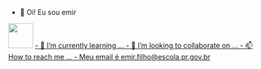 - 👋 Oi! Eu sou emir
<img src=" https://upload.wikimedia.org/wikipedia/commons/9/99/Unofficial_JavaScript_logo_2.svg" width="50px">
<a href="https://www.instagram.com/emirrhfb" alt="Instagram" target="_blank">
- 🌱 I’m currently learning ...
- 💞️ I’m looking to collaborate on ...
- 📫 How to reach me ...
- Meu email é emir.filho@escola.pr.gov.br
<!---
nagazaki07/nagazaki07 is a ✨ special ✨ repository because its `README.md` (this file) appears on your GitHub profile.
You can click the Preview link to take a look at your changes.
--->
